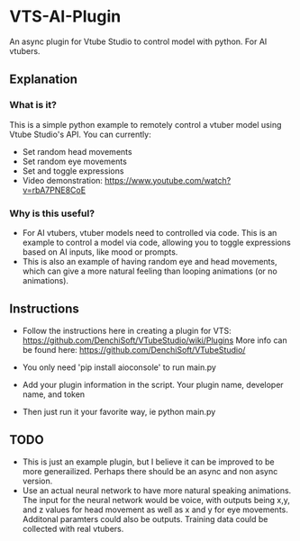 # VTS-AI-Plugin
 An async plugin for Vtube Studio to control model with python. For AI vtubers.
 
## Explanation
### What is it?
This is a simple python example to remotely control a vtuber model using Vtube Studio's API. You can currently:
* Set random head movements
* Set random eye movements
* Set and toggle expressions
* Video demonstration: https://www.youtube.com/watch?v=rbA7PNE8CoE

### Why is this useful? 
* For AI vtubers, vtuber models need to controlled via code. This is an example to control a model via code, allowing you to toggle expressions based on AI inputs, like mood or prompts. 
* This is also an example of having random eye and head movements, which can give a more natural feeling than looping animations (or no animations). 

## Instructions
* Follow the instructions here in creating a plugin for VTS: https://github.com/DenchiSoft/VTubeStudio/wiki/Plugins
More info can be found here: https://github.com/DenchiSoft/VTubeStudio/

* You only need 'pip install aioconsole' to run main.py
* Add your plugin information in the script. Your plugin name, developer name, and token
* Then just run it your favorite way, ie python main.py

## TODO
* This is just an example plugin, but I believe it can be improved to be more generailized. Perhaps there should be an async and non async version.
* Use an actual neural network to have more natural speaking animations. The input for the neural network would be voice, with outputs being x,y, and z values for head movement as well as x and y for eye movements. Additonal paramters could also be outputs. Training data could be collected with real vtubers.





